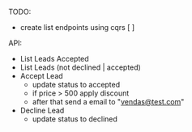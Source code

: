 TODO:
- create list endpoints using cqrs [ ]

API:
- List Leads Accepted
- List Leads (not declined | accepted)
- Accept Lead
	- update status to accepted
	- if price > 500 apply discount
	- after that send a email to "vendas@test.com"
- Decline Lead
	- update status to declined
